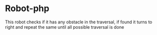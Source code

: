 # Robot-php
This robot checks if it has any obstacle in the traversal, if found it turns to right and repeat the same until all possible traversal is done
